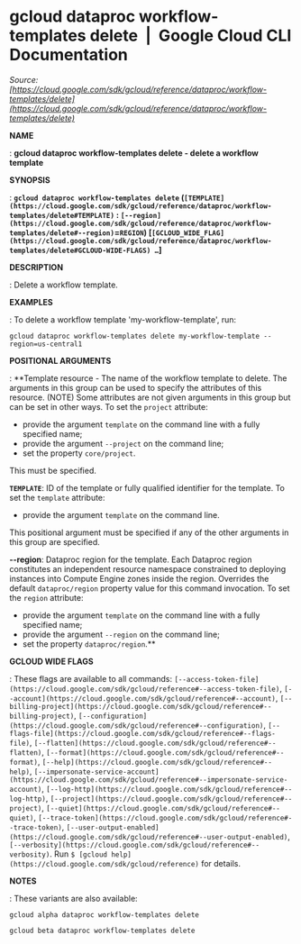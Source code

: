 # gcloud dataproc workflow-templates delete  |  Google Cloud CLI Documentation

*Source: [https://cloud.google.com/sdk/gcloud/reference/dataproc/workflow-templates/delete](https://cloud.google.com/sdk/gcloud/reference/dataproc/workflow-templates/delete)*

**NAME**

: **gcloud dataproc workflow-templates delete - delete a workflow template**

**SYNOPSIS**

: **`gcloud dataproc workflow-templates delete` (`[TEMPLATE](https://cloud.google.com/sdk/gcloud/reference/dataproc/workflow-templates/delete#TEMPLATE)` : `[--region](https://cloud.google.com/sdk/gcloud/reference/dataproc/workflow-templates/delete#--region)`=`REGION`) [`[GCLOUD_WIDE_FLAG](https://cloud.google.com/sdk/gcloud/reference/dataproc/workflow-templates/delete#GCLOUD-WIDE-FLAGS) …`]**

**DESCRIPTION**

: Delete a workflow template.

**EXAMPLES**

: To delete a workflow template 'my-workflow-template', run:

```
gcloud dataproc workflow-templates delete my-workflow-template --region=us-central1
```

**POSITIONAL ARGUMENTS**

: **Template resource - The name of the workflow template to delete. The arguments
in this group can be used to specify the attributes of this resource. (NOTE)
Some attributes are not given arguments in this group but can be set in other
ways.
To set the `project` attribute:

- provide the argument `template` on the command line with a fully
specified name;
- provide the argument `--project` on the command line;
- set the property `core/project`.

This must be specified.

**`TEMPLATE`**:
ID of the template or fully qualified identifier for the template.
To set the `template` attribute:

- provide the argument `template` on the command line.

This positional argument must be specified if any of the other arguments in this
group are specified.

**--region**:
Dataproc region for the template. Each Dataproc region constitutes an
independent resource namespace constrained to deploying instances into Compute
Engine zones inside the region. Overrides the default
`dataproc/region` property value for this command invocation.
To set the `region` attribute:

- provide the argument `template` on the command line with a fully
specified name;
- provide the argument `--region` on the command line;
- set the property `dataproc/region`.**

**GCLOUD WIDE FLAGS**

: These flags are available to all commands: `[--access-token-file](https://cloud.google.com/sdk/gcloud/reference#--access-token-file)`,
`[--account](https://cloud.google.com/sdk/gcloud/reference#--account)`, `[--billing-project](https://cloud.google.com/sdk/gcloud/reference#--billing-project)`,
`[--configuration](https://cloud.google.com/sdk/gcloud/reference#--configuration)`,
`[--flags-file](https://cloud.google.com/sdk/gcloud/reference#--flags-file)`,
`[--flatten](https://cloud.google.com/sdk/gcloud/reference#--flatten)`, `[--format](https://cloud.google.com/sdk/gcloud/reference#--format)`, `[--help](https://cloud.google.com/sdk/gcloud/reference#--help)`, `[--impersonate-service-account](https://cloud.google.com/sdk/gcloud/reference#--impersonate-service-account)`,
`[--log-http](https://cloud.google.com/sdk/gcloud/reference#--log-http)`,
`[--project](https://cloud.google.com/sdk/gcloud/reference#--project)`, `[--quiet](https://cloud.google.com/sdk/gcloud/reference#--quiet)`, `[--trace-token](https://cloud.google.com/sdk/gcloud/reference#--trace-token)`, `[--user-output-enabled](https://cloud.google.com/sdk/gcloud/reference#--user-output-enabled)`,
`[--verbosity](https://cloud.google.com/sdk/gcloud/reference#--verbosity)`.
Run `$ [gcloud help](https://cloud.google.com/sdk/gcloud/reference)` for details.

**NOTES**

: These variants are also available:

```
gcloud alpha dataproc workflow-templates delete
```

```
gcloud beta dataproc workflow-templates delete
```